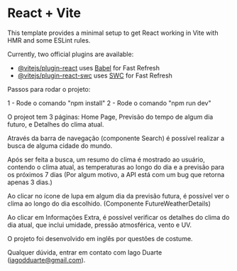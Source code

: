 # React + Vite

This template provides a minimal setup to get React working in Vite with HMR and some ESLint rules.

Currently, two official plugins are available:

- [@vitejs/plugin-react](https://github.com/vitejs/vite-plugin-react/blob/main/packages/plugin-react/README.md) uses [Babel](https://babeljs.io/) for Fast Refresh
- [@vitejs/plugin-react-swc](https://github.com/vitejs/vite-plugin-react-swc) uses [SWC](https://swc.rs/) for Fast Refresh


Passos para rodar o projeto:

1 - Rode o comando "npm install"
2 - Rode o comando "npm run dev"

O projeot tem 3 páginas: Home Page, Previsão do tempo de algum dia futuro, e Detalhes do clima atual.

Através da barra de navegação (componente Search) é possível realizar a busca de alguma cidade do mundo.

Após ser feita a busca, um resumo do clima é mostrado ao usuário, contendo o clima atual, as temperaturas ao longo do dia e a previsão para os próximos 7 dias (Por algum motivo, a API está com um bug que retorna apenas 3 dias.)

Ao clicar no ícone de lupa em algum dia da previsão futura, é possível ver o clima ao longo do dia escolhido. (Componente FutureWeatherDetails)

Ao clicar em Informações Extra, é possível verificar os detalhes do clima do dia atual, que inclui umidade, pressão atmosférica, vento e UV.

O projeto foi desenvolvido em inglês por questões de costume.

Qualquer dúvida, entrar em contato com Iago Duarte (iagodduarte@gmail.com).